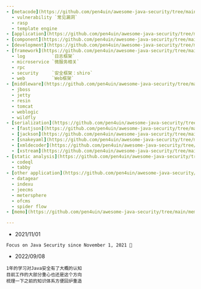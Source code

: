 ```yaml
---
- [metacode](https://github.com/pen4uin/awesome-java-security/tree/main/metacode) 
  - vulnerability `常见漏洞`
  - rasp
  - template engine
- [application](https://github.com/pen4uin/awesome-java-security/tree/main/application) `实网攻防需要关注的应用（OA/邮箱等）`
- [component](https://github.com/pen4uin/awesome-java-security/tree/main/component)   `可能存在漏洞的组件`
- [development](https://github.com/pen4uin/awesome-java-security/tree/main/development/) `一些不错的工具、学习源码和思路、方便搬砖`
- [framework](https://github.com/pen4uin/awesome-java-security/tree/main/framework)
  - log          `日志框架`
  - microservice `微服务相关`
  - rpc
  - security     `安全框架：shiro`
  - web          `Web框架`
- [middleware](https://github.com/pen4uin/awesome-java-security/tree/main/middleware) `中间件`
  - jboss
  - jetty
  - resin
  - tomcat
  - weblogic
  - wildfly
- [serialization](https://github.com/pen4uin/awesome-java-security/tree/main/serialization) `重点：反序列化系列`
  - [fastjson](https://github.com/pen4uin/awesome-java-security/tree/main/serialization/fastjson)
  - [jackson](https://github.com/pen4uin/awesome-java-security/tree/main/serialization/jackson-databind)
  - [snakeyaml](https://github.com/pen4uin/awesome-java-security/tree/main/serialization/snakeyaml)
  - [xmldecoder](https://github.com/pen4uin/awesome-java-security/tree/main/serialization/xmldecoder)
  - [xstream](https://github.com/pen4uin/awesome-java-security/tree/main/serialization/xstream)
- [static analysis](https://github.com/pen4uin/awesome-java-security/tree/main/static_analysis) `静态分析篇`
  - codeql
  - tabby
- [other application](https://github.com/pen4uin/awesome-java-security/tree/main/other) `用来学习代码审计的CMS和开源项目`
  - datagear
  - indexu
  - jeecms
  - metersphere
  - ofcms
  - spider flow
- [memo](https://github.com/pen4uin/awesome-java-security/tree/main/memo) `疑难杂症-备忘：解决的一些奇葩的环境问题`

---
```

- 2021/11/01
```shell
Focus on Java Security since November 1, 2021 👣
```
- 2022/09/08
```
1年的学习对Java安全有了大概的认知
目前工作的大部分重心也还是这个方向
梳理一下之前的知识体系方便回炉重造
```